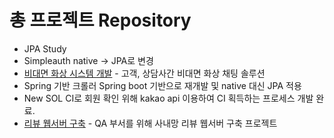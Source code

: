# 총 프로젝트 Repository
- JPA Study
- Simpleauth native -> JPA로 변경
- [비대면 화상 시스템 개발](https://github.com/JungMYEONG-jin/Java_Project/tree/main/O2OTest-main) - 고객, 상담사간 비대면 화상 채팅 솔루션
- Spring 기반 크롤러 Spring boot 기반으로 재개발 및 native 대신 JPA 적용
- New SOL CI로 회원 확인 위해 kakao api 이용하여 CI 획득하는 프로세스 개발 완료.
- [리뷰 웹서버 구축](https://github.com/JungMYEONG-jin/Java_Project/tree/main/review) - QA 부서를 위해 사내망 리뷰 웹서버 구축 프로젝트 
